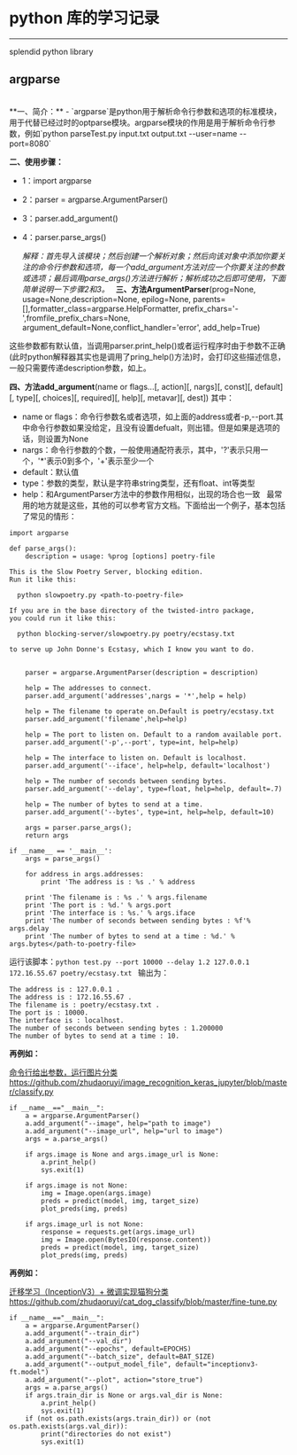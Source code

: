 # python 库的学习记录
***
splendid python library

## argparse
</br>
**一、简介：**
- `argparse`是python用于解析命令行参数和选项的标准模块，用于代替已经过时的optparse模块。argparse模块的作用是用于解析命令行参数，例如`python parseTest.py input.txt output.txt --user=name --port=8080`

**二、使用步骤：**
- 1：import argparse
- 2：parser = argparse.ArgumentParser()
- 3：parser.add_argument()
- 4：parser.parse_args()

  *解释：首先导入该模块；然后创建一个解析对象；然后向该对象中添加你要关注的命令行参数和选项，每一个add_argument方法对应一个你要关注的参数或选项；最后调用parse_args()方法进行解析；解析成功之后即可使用，下面简单说明一下步骤2和3。*
 
**三、方法ArgumentParser**(prog=None, usage=None,description=None, epilog=None, parents=[],formatter_class=argparse.HelpFormatter, prefix_chars='-',fromfile_prefix_chars=None, argument_default=None,conflict_handler='error', add_help=True)

这些参数都有默认值，当调用parser.print_help()或者运行程序时由于参数不正确(此时python解释器其实也是调用了pring_help()方法)时，会打印这些描述信息，一般只需要传递description参数，如上。

**四、方法add_argument**(name or flags...[, action][, nargs][, const][, default][, type][, choices][, required][, help][, metavar][, dest])
其中：
- name or flags：命令行参数名或者选项，如上面的address或者-p,--port.其中命令行参数如果没给定，且没有设置defualt，则出错。但是如果是选项的话，则设置为None
- nargs：命令行参数的个数，一般使用通配符表示，其中，'?'表示只用一个，'\*'表示0到多个，'+'表示至少一个
- default：默认值
- type：参数的类型，默认是字符串string类型，还有float、int等类型
- help：和ArgumentParser方法中的参数作用相似，出现的场合也一致
 
最常用的地方就是这些，其他的可以参考官方文档。下面给出一个例子，基本包括了常见的情形： 
```
import argparse

def parse_args():
    description = usage: %prog [options] poetry-file

This is the Slow Poetry Server, blocking edition.
Run it like this:

  python slowpoetry.py <path-to-poetry-file>

If you are in the base directory of the twisted-intro package,
you could run it like this:

  python blocking-server/slowpoetry.py poetry/ecstasy.txt

to serve up John Donne's Ecstasy, which I know you want to do.


    parser = argparse.ArgumentParser(description = description)

    help = The addresses to connect.
    parser.add_argument('addresses',nargs = '*',help = help)

    help = The filename to operate on.Default is poetry/ecstasy.txt
    parser.add_argument('filename',help=help)

    help = The port to listen on. Default to a random available port.
    parser.add_argument('-p',--port', type=int, help=help)

    help = The interface to listen on. Default is localhost.
    parser.add_argument('--iface', help=help, default='localhost')

    help = The number of seconds between sending bytes.
    parser.add_argument('--delay', type=float, help=help, default=.7)

    help = The number of bytes to send at a time.
    parser.add_argument('--bytes', type=int, help=help, default=10)

    args = parser.parse_args();
    return args

if __name__ == '__main__':
    args = parse_args()

    for address in args.addresses:
        print 'The address is : %s .' % address

    print 'The filename is : %s .' % args.filename
    print 'The port is : %d.' % args.port
    print 'The interface is : %s.' % args.iface
    print 'The number of seconds between sending bytes : %f'% args.delay
    print 'The number of bytes to send at a time : %d.' % args.bytes</path-to-poetry-file>
```

运行该脚本：`python test.py --port 10000 --delay 1.2 127.0.0.1 172.16.55.67 poetry/ecstasy.txt `
输出为：
```
The address is : 127.0.0.1 .
The address is : 172.16.55.67 .
The filename is : poetry/ecstasy.txt .
The port is : 10000.
The interface is : localhost.
The number of seconds between sending bytes : 1.200000
The number of bytes to send at a time : 10.
```

**再例如：**

[命令行给出参数，运行图片分类https://github.com/zhudaoruyi/image_recognition_keras_jupyter/blob/master/classify.py](https://github.com/zhudaoruyi/image_recognition_keras_jupyter/blob/master/classify.py)

```
if __name__=="__main__":
    a = argparse.ArgumentParser()
    a.add_argument("--image", help="path to image")
    a.add_argument("--image_url", help="url to image")
    args = a.parse_args()

    if args.image is None and args.image_url is None:
        a.print_help()
        sys.exit(1)

    if args.image is not None:
        img = Image.open(args.image)
        preds = predict(model, img, target_size)
        plot_preds(img, preds)

    if args.image_url is not None:
        response = requests.get(args.image_url)
        img = Image.open(BytesIO(response.content))
        preds = predict(model, img, target_size)
        plot_preds(img, preds)
```
**再例如：**

[迁移学习（InceptionV3）+ 微调实现猫狗分类https://github.com/zhudaoruyi/cat_dog_classify/blob/master/fine-tune.py](https://github.com/zhudaoruyi/cat_dog_classify/blob/master/fine-tune.py)
```
if __name__=="__main__":
    a = argparse.ArgumentParser()
    a.add_argument("--train_dir")
    a.add_argument("--val_dir")
    a.add_argument("--epochs", default=EPOCHS)
    a.add_argument("--batch_size", default=BAT_SIZE)
    a.add_argument("--output_model_file", default="inceptionv3-ft.model")
    a.add_argument("--plot", action="store_true")
    args = a.parse_args()
    if args.train_dir is None or args.val_dir is None:
        a.print_help()
        sys.exit(1)
    if (not os.path.exists(args.train_dir)) or (not os.path.exists(args.val_dir)):
        print("directories do not exist")
        sys.exit(1)
```
